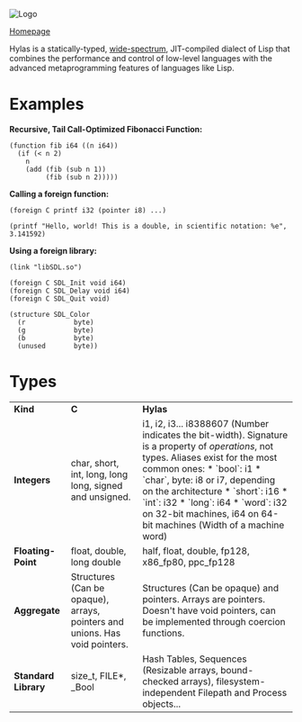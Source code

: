 ![Logo](http://eudoxia0.github.com/Hylas-Lisp/img/logo.svg)

[Homepage](http://eudoxia0.github.com/Hylas-Lisp/)

Hylas is a statically-typed, [wide-spectrum](http://en.wikipedia.org/wiki/Wide-spectrum_language), JIT-compiled dialect of Lisp that combines the performance and control of low-level languages with the advanced metaprogramming features of languages like Lisp.

# Examples

**Recursive, Tail Call-Optimized Fibonacci Function:**

    (function fib i64 ((n i64))
      (if (< n 2)
        n
        (add (fib (sub n 1))
             (fib (sub n 2)))))

**Calling a foreign function:**

    (foreign C printf i32 (pointer i8) ...)
    
    (printf "Hello, world! This is a double, in scientific notation: %e", 3.141592)

**Using a foreign library:**

    (link "libSDL.so")
    
    (foreign C SDL_Init void i64)
    (foreign C SDL_Delay void i64)
    (foreign C SDL_Quit void)
    
    (structure SDL_Color
      (r            byte)
      (g            byte)
      (b            byte)
      (unused       byte))

# Types

<table>
    <tr>
        <td><strong>Kind</strong></td><td><strong>C</strong></td><td><strong>Hylas</strong></td>
    </tr>
    <tr>
        <td><strong>Integers</strong></td><td><span>char, short, int, long, long long, signed and unsigned.</span></td>
        <td><span>i1, i2, i3... i8388607 (Number indicates the bit-width). Signature is a property of <em>operations</em>, not types.
        Aliases exist for the most common ones:
        * `bool`: i1
        * `char`, byte: i8 or i7, depending on the architecture
        * `short`: i16
        * `int`: i32
        * `long`: i64
        * `word`: i32 on 32-bit machines, i64 on 64-bit machines (Width of a machine word)</span>            
        </td>
    </tr>
    <tr>
        <td><strong>Floating-Point</strong></td><td><span>float, double, long double</span></td><td><span>half, float, double, fp128, x86_fp80, ppc_fp128</span></td>
    </tr>
    <tr>
        <td><strong>Aggregate</strong></td><td><span>Structures (Can be opaque), arrays, pointers and unions. Has void pointers.</td><td>Structures (Can be opaque) and pointers. Arrays are pointers. Doesn't have void pointers, can be implemented through coercion functions.</span></td>
    </tr>
    <tr>
        <td><strong>Standard Library</strong></td><td><span>size_t, FILE*, _Bool</span></td><td><span>Hash Tables, Sequences (Resizable arrays, bound-checked arrays), filesystem-independent Filepath and Process objects...</span></td>
    </tr>
</table>
